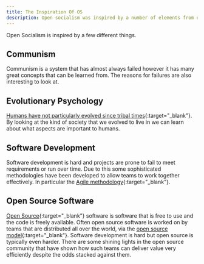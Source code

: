 ```yaml
---
title: The Inspiration Of OS
description: Open socialism was inspired by a number of elements from our modern society.
---
```


Open Socialism is inspired by a few different things.

## Communism

Communism is a system that has almost always failed however it has many great concepts that can be learned from. The reasons for failures are also interesting to look at.

## Evolutionary Psychology

[Humans have not particularly evolved since tribal times](http://www.telegraph.co.uk/news/science/evolution/10297124/Sir-David-Attenborough-Humans-have-stopped-evolving.html){:target="_blank"}. By looking at the kind of society that we evolved to live in we can learn about what aspects are important to humans.

## Software Development

Software development is hard and projects are prone to fail to meet requirements or run over time. Due to this some sophisticated methodologies have been developed to allow teams to work together effectively. In particular the [Agile methodology](https://en.wikipedia.org/wiki/Agile_software_development){:target="_blank"}.

## Open Source Software

[Open Source](https://en.wikipedia.org/wiki/Open_source){:target="_blank"} software is software that is free to use and the code is freely available. Often open source software is worked on by teams that are distributed all over the world, via the [open source model](https://en.wikipedia.org/wiki/Open-source_model){:target="_blank"}. Software development is hard but open source is typically even harder. There are some shining lights in the open source community that have shown how such teams can deliver value very efficiently despite the odds stacked against them.
